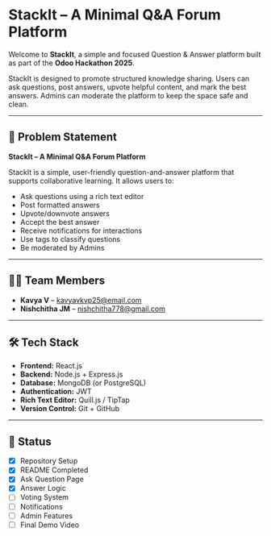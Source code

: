 # StackIt – A Minimal Q&A Forum Platform

Welcome to **StackIt**, a simple and focused Question & Answer platform built as part of the **Odoo Hackathon 2025**.

StackIt is designed to promote structured knowledge sharing. Users can ask questions, post answers, upvote helpful content, and mark the best answers. Admins can moderate the platform to keep the space safe and clean.

---

## 🚀 Problem Statement

**StackIt – A Minimal Q&A Forum Platform**

StackIt is a simple, user-friendly question-and-answer platform that supports collaborative learning. It allows users to:
- Ask questions using a rich text editor
- Post formatted answers
- Upvote/downvote answers
- Accept the best answer
- Receive notifications for interactions
- Use tags to classify questions
- Be moderated by Admins

---

## 👨‍💻 Team Members

- **Kavya V** – kavyavkvp25@email.com
- **Nishchitha JM** – nishchitha778@gmail.com

---

## 🛠 Tech Stack

- **Frontend:** React.js
- **Backend:** Node.js + Express.js
- **Database:** MongoDB (or PostgreSQL)
- **Authentication:** JWT
- **Rich Text Editor:** Quill.js / TipTap
- **Version Control:** Git + GitHub

---

## 📌 Status

- [x] Repository Setup  
- [x] README Completed  
- [x] Ask Question Page  
- [x] Answer Logic  
- [ ] Voting System  
- [ ] Notifications  
- [ ] Admin Features  
- [ ] Final Demo Video  
